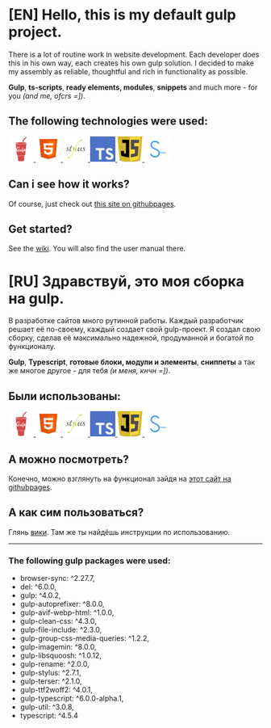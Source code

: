# **[EN]** Hello, this is my default gulp project.
<!-- Ctrl + Shift + V => live view this file in VS Code -->

There is a lot of routine work in website development. Each developer does this in his own way, each creates his own gulp solution.
I decided to make my assembly as reliable, thoughtful and rich in functionality as possible.

**Gulp**, **ts-scripts**, **ready elements, modules**, **snippets** and much more - for you *(and me, ofcrs =])*.

## The following technologies were used:

<a href='//gulpjs.com/'>
<img src="readmeFiles/readme/gulp.png" width=50px alt='gulp' />
</a>
<a href='//developer.mozilla.org/en-US/docs/Learn/Getting_started_with_the_web/HTML_basics'>
<img src="readmeFiles/readme/html5.png" width=50px alt='html5' />
</a>
<a href='//stylus-lang.com/'>
<img src="readmeFiles/readme/stylus.png" width=50px alt='stylus' />
</a>
<a href='//typescriptlang.org/'>
<img src="readmeFiles/readme/ts.png" width=50px  alt='typescript'/>
</a>
<a href='//developer.mozilla.org/en-US/docs/Web/JavaScript'>
<img src="readmeFiles/readme/js.png" width=50px  alt='javascript'/>
</a>
<a href='//swiperjs.com/'><img src="readmeFiles/readme/swiper.png" width=50px alt='swiper' />
</a>

<br>

## Can i see how it works?
Of course, just check out [this site on githubpages].

## Get started? 
See the [wiki].
You will also find the user manual there.

# **[RU]** Здравствуй, это моя сборка на gulp.
<!-- Ctrl + Shift + V => live view this file in VS Code -->
В разработке сайтов много рутинной работы. Каждый разработчик решает её по-своему, каждый создает свой gulp-проект.
Я создал свою сборку, сделав её максимально надежной, продуманной и богатой по функционалу.

**Gulp**, **Typescript**, **готовые блоки, модули и элементы**, **сниппеты** а так же многое другое - для тебя *(и меня, кнчн =])*.

## Были использованы:

<a href='//gulpjs.com/'>
<img src="readmeFiles/readme/gulp.png" width=50px alt='gulp' />
</a>
<a href='//developer.mozilla.org/en-US/docs/Learn/Getting_started_with_the_web/HTML_basics'>
<img src="readmeFiles/readme/html5.png" width=50px alt='html5' />
</a>
<a href='//stylus-lang.com/'>
<img src="readmeFiles/readme/stylus.png" width=50px alt='stylus' />
</a>
<a href='//typescriptlang.org/'>
<img src="readmeFiles/readme/ts.png" width=50px  alt='typescript'/>
</a>
<a href='//developer.mozilla.org/en-US/docs/Web/JavaScript'>
<img src="readmeFiles/readme/js.png" width=50px  alt='javascript'/>
</a>
<a href='//swiperjs.com/'><img src="readmeFiles/readme/swiper.png" width=50px alt='swiper' />
</a>

<br>

## А можно посмотреть?
Конечно, можно взглянуть на функционал зайдя на [этот сайт на githubpages].

## А как сим пользоваться? 
Глянь [вики].
Там же ты найдёшь инструкции по использованию.


[this site on githubpages]: https://ulyanov-programmer.github.io/Default_Project/Default_Project
[этот сайт на githubpages]: https://ulyanov-programmer.github.io/Default_Project/Default_Project
[wiki]: https://github.com/Ulyanov-programmer/Default_Project/wiki
[вики]: https://github.com/Ulyanov-programmer/Default_Project/wiki

---
### The following gulp packages were used:
- browser-sync: ^2.27.7,
- del: ^6.0.0,
- gulp: ^4.0.2,
- gulp-autoprefixer: ^8.0.0,
- gulp-avif-webp-html: ^1.0.0,
- gulp-clean-css: ^4.3.0,
- gulp-file-include: ^2.3.0,
- gulp-group-css-media-queries: ^1.2.2,
- gulp-imagemin: ^8.0.0,
- gulp-libsquoosh: ^1.0.12,
- gulp-rename: ^2.0.0,
- gulp-stylus: ^2.7.1,
- gulp-terser: ^2.1.0,
- gulp-ttf2woff2: ^4.0.1,
- gulp-typescript: ^6.0.0-alpha.1,
- gulp-util: ^3.0.8,
- typescript: ^4.5.4